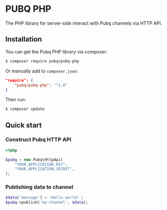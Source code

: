 # PUBQ PHP

The PHP library for server-side interact with Pubq channels via HTTP API.

## Installation

You can get the Pubq PHP library via composer:

```bash
$ composer require pubq/pubq-php
```

Or manually add to `composer.json`:

```json
"require": {
    "pubq/pubq-php": "^1.0"
}
```

Then run:

```bash
$ composer update
```

## Quick start

### Construct Pubq HTTP API

```php
<?php

$pubq = new Pubq\HttpApi(
    "YOUR_APPLICATION_KEY",
    "YOUR_APPLICATION_SECRET",
);
```

### Publishing data to channel

```php
$data['message'] = 'Hello world!';
$pubq->publish('my-channel', $data);
```
